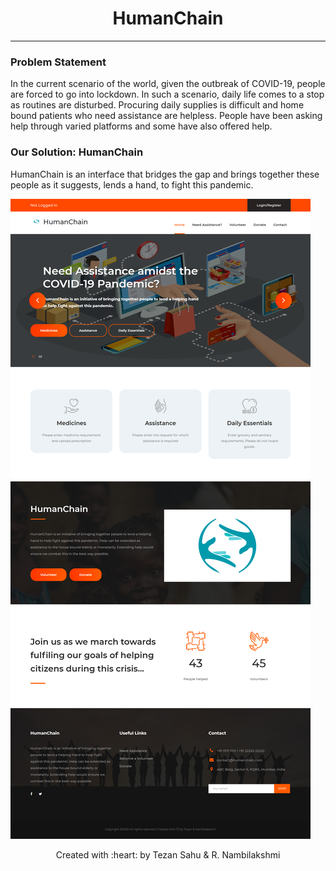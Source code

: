 <h1 align="center">HumanChain</h1>
<p align="center"> </p>

***

### Problem Statement 
In the current scenario of the world, given the outbreak of COVID-19, people are forced to go into lockdown. In such a scenario, daily life comes to a stop as routines are disturbed. Procuring daily supplies is difficult and home bound patients who need assistance are helpless. People have been asking help through varied platforms and some have also offered help.  


### Our Solution: HumanChain 

HumanChain is an interface that bridges the gap and brings together these people as it suggests, lends a hand, to fight this pandemic.

![github-small](/client/images/launchpage.png) 


<p align="center">Created with :heart: by Tezan Sahu & R. Nambilakshmi</p>


